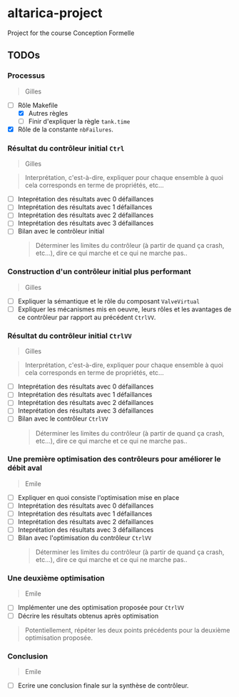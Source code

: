 # altarica-project

Project for the course Conception Formelle

## TODOs

### Processus

> Gilles

* [ ] Rôle Makefile
	* [x] Autres règles
	* [ ] Finir d'expliquer la règle `tank.time`
* [x] Rôle de la constante `nbFailures`.

### Résultat du contrôleur initial `Ctrl`

> Gilles

> Interprétation, c'est-à-dire, expliquer pour chaque
> ensemble à quoi cela corresponds en terme de propriétés, etc...

* [ ] Inteprétation des résultats avec 0 défaillances
* [ ] Inteprétation des résultats avec 1 défaillances
* [ ] Inteprétation des résultats avec 2 défaillances
* [ ] Inteprétation des résultats avec 3 défaillances
* [ ] Bilan avec le contrôleur initial
	> Déterminer les limites du contrôleur (à partir de quand ça crash,
	> etc...), dire ce qui marche et ce qui ne marche pas..

### Construction d'un contrôleur initial plus performant

> Gilles

* [ ] Expliquer la sémantique et le rôle du composant `ValveVirtual`
* [ ] Expliquer les mécanismes mis en oeuvre, leurs rôles et les avantages de
ce contrôleur par rapport au précédent `CtrlVV`.

### Résultat du contrôleur initial `CtrlVV`

> Gilles

> Interprétation, c'est-à-dire, expliquer pour chaque
> ensemble à quoi cela corresponds en terme de propriétés, etc...

* [ ] Inteprétation des résultats avec 0 défaillances
* [ ] Inteprétation des résultats avec 1 défaillances
* [ ] Inteprétation des résultats avec 2 défaillances
* [ ] Inteprétation des résultats avec 3 défaillances
* [ ] Bilan avec le contrôleur `CtrlVV`
	> Déterminer les limites du contrôleur (à partir de quand ça crash,
	> etc...), dire ce qui marche et ce qui ne marche pas..

### Une première optimisation des contrôleurs pour améliorer le débit aval

> Emile

* [ ] Expliquer en quoi consiste l'optimisation mise en place
* [ ] Inteprétation des résultats avec 0 défaillances
* [ ] Inteprétation des résultats avec 1 défaillances
* [ ] Inteprétation des résultats avec 2 défaillances
* [ ] Inteprétation des résultats avec 3 défaillances
* [ ] Bilan avec l'optimisation du contrôleur `CtrlVV`
	> Déterminer les limites du contrôleur (à partir de quand ça crash,
	> etc...), dire ce qui marche et ce qui ne marche pas..

### Une deuxième optimisation

> Emile

* [ ] Implémenter une des optimisation proposée pour `CtrlVV`
* [ ] Décrire les résultats obtenus après optimisation

> Potentiellement, répéter les deux points précédents pour la deuxième
> optimisation proposée.

### Conclusion

> Emile

* [ ] Ecrire une conclusion finale sur la synthèse de contrôleur.
